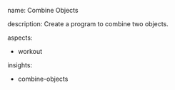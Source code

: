 name: Combine Objects

description: Create a program to combine two objects.

aspects:
  - workout

insights:
  - combine-objects
